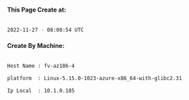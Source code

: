 
   
#### This Page Create at:

```bash

2022-11-27 - 08:08:54 UTC

```

#### Create By Machine:

```bash

Host Name : fv-az186-4

platform  : Linux-5.15.0-1023-azure-x86_64-with-glibc2.31

Ip Local  : 10.1.0.185

```

